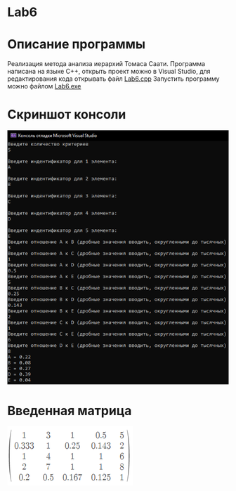 # Lab6
# Описание программы
Реализация метода анализа иерархий Томаса Саати.
Программа написана на языке C++, открыть проект можно в Visual Studio, для редактирования кода открывать файл
[Lab6.cpp](https://github.com/KursovIvan/Lab6/blob/main/Lab6/Lab6/Lab6.cpp)
Запустить программу можно файлом
[Lab6.exe](https://github.com/KursovIvan/Lab6/blob/main/Lab6/Debug/Lab6.exe)
# Скриншот консоли
![Скриншот](https://github.com/KursovIvan/Lab6/blob/main/Lab6_Test.png)
# Введенная матрица
![Скриншот](https://github.com/KursovIvan/Lab6/blob/main/matrix.png)
